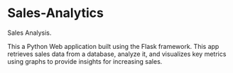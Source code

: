 # Sales-Analytics
Sales Analysis. 

This a Python Web application built using the Flask framework. This app retrieves sales data from a database, analyze it, and visualizes key metrics using graphs to provide insights for increasing sales.

